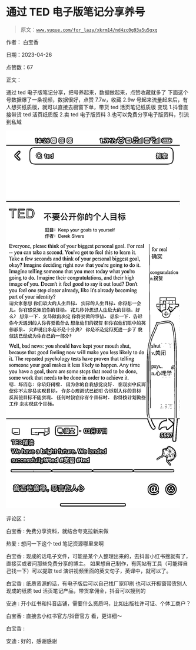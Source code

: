 # 通过 TED 电子版笔记分享养号

> 原文：[`www.yuque.com/for_lazy/xkrm14/nd4zc0g93a5u5gxg`](https://www.yuque.com/for_lazy/xkrm14/nd4zc0g93a5u5gxg)

作者： 白宝香

日期：2023-04-26

点赞数：67

正文：

通过 ted 电子版笔记分享，把号养起来，数据做起来，点赞收藏就多了 下面这个号数据爆了一条视频，数据很好，点赞 7.7w，收藏 2.9w 号起来流量起来后，有人想买纸质版，就可以直接去橱窗下单，带货 ted 活页笔记纸质版 变现 1.抖音直接带货 ted 活页纸质版 2.卖 ted 电子版资料 3.也可以免费分享电子版资料，引流到私域

![](img/ee78dd7f6c5f8838b58473cd0344671a.png)

评论区：

白宝香 : 免费分享资料，就结合夸克拉新来做

热爱 : 想问一下这个 ted 笔记资源哪里来啊

白宝香 : 现成的话电子文件，可能是某个人整理出来的，去抖音小红书搜就有了，直接买或者问那些免费分享的博主。 如果想自己制作，有网站有工具（可能得自己找一下）可以提取 ted 演讲视频里面的英文句子，英译中，就可以了。

白宝香 : 纸质资源的话，有电子版后可以自己找厂家印刷 也可以开橱窗带货别人现成的纸质 ted 活页笔记产品，带货拿佣金，抖音可以搜到的

安迪 : 开小红书和抖音店铺，需要什么资质吗，比如出版社许可证、个体工商户？

白宝香 : 直接去小红书官方/抖音官方 看，更详细～

白宝香 :

安迪 : 好的，感谢感谢

